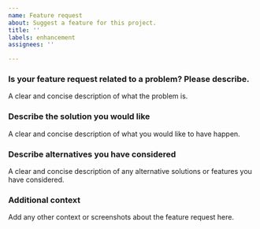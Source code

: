 ```yaml
---
name: Feature request
about: Suggest a feature for this project.
title: ''
labels: enhancement
assignees: ''

---
```


### Is your feature request related to a problem? Please describe.
A clear and concise description of what the problem is.

### Describe the solution you would like
A clear and concise description of what you would like to have happen.

### Describe alternatives you have considered
A clear and concise description of any alternative solutions or features you have considered.

### Additional context
Add any other context or screenshots about the feature request here.